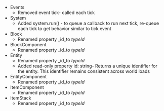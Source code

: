 

-   Events
    -   Removed event tick- called each tick
-   System
    -   Added system.run() - to queue a callback to run next tick, re-queue each tick to get behavior similar to tick event
-   Block
    -   Renamed property _id_to _typeId_
-   BlockComponent
    -   Renamed property _id_to _typeId_
-   Entity
    -   Renamed property _id_to _typeId_
    -   Added read-only property id: string- Returns a unique identifier for the entity. This identifier remains consistent across world loads
-   EntityComponent
    -   Renamed property _id_to _typeId_
-   ItemComponent
    -   Renamed property _id_to _typeId_
-   ItemStack
    -   Renamed property _id_to _typeId_


